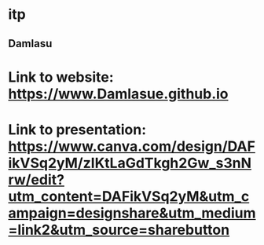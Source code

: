 # itp
## Damlasu 


# Link to website: https://www.Damlasue.github.io 

# Link to presentation: https://www.canva.com/design/DAFikVSq2yM/zIKtLaGdTkgh2Gw_s3nNrw/edit?utm_content=DAFikVSq2yM&utm_campaign=designshare&utm_medium=link2&utm_source=sharebutton